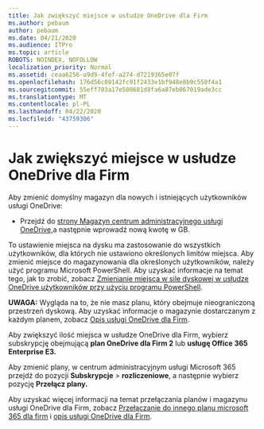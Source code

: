 ```yaml
---
title: Jak zwiększyć miejsce w usłudze OneDrive dla Firm
ms.author: pebaum
author: pebaum
ms.date: 04/21/2020
ms.audience: ITPro
ms.topic: article
ROBOTS: NOINDEX, NOFOLLOW
localization_priority: Normal
ms.assetid: ceaa6256-a9d9-4fef-a274-d7219365e07f
ms.openlocfilehash: 176d56c09142fc91f2433e1bf948e8b9c550f4a1
ms.sourcegitcommit: 55eff703a17e500681d8fa6a87eb067019ade3cc
ms.translationtype: MT
ms.contentlocale: pl-PL
ms.lasthandoff: 04/22/2020
ms.locfileid: "43759306"
---
```

# <a name="how-to-increase-storage-in-onedrive-for-business"></a>Jak zwiększyć miejsce w usłudze OneDrive dla Firm

Aby zmienić domyślny magazyn dla nowych i istniejących użytkowników usługi OneDrive:
  
- Przejdź do [strony Magazyn centrum administracyjnego usługi OneDrive,](https://admin.onedrive.com/?v=StorageSettings)a następnie wprowadź nową kwotę w GB.
    
To ustawienie miejsca na dysku ma zastosowanie do wszystkich użytkowników, dla których nie ustawiono określonych limitów miejsca. Aby zmienić miejsce do magazynowania dla określonych użytkowników, należy użyć programu Microsoft PowerShell. Aby uzyskać informacje na temat tego, jak to zrobić, zobacz [Zmienianie miejsca w sile dyskowej w usłudze OneDrive użytkowników przy użyciu programu PowerShell](https://go.microsoft.com/fwlink/?linkid=866402). 
  
 **UWAGA:** Wygląda na to, że nie masz planu, który obejmuje nieograniczoną przestrzeń dyskową. Aby uzyskać informacje o magazynie dostarczanym z każdym planem, zobacz [Opis usługi OneDrive dla Firm](https://go.microsoft.com/fwlink/p/?LinkID=826071).
  
Aby zwiększyć ilość miejsca w usłudze OneDrive dla Firm, wybierz subskrypcję obejmującą **plan OneDrive dla Firm 2** lub **usługę Office 365 Enterprise E3.** 
  
Aby zmienić plany, w centrum administracyjnym usługi Microsoft 365 przejdź do pozycji **Subskrypcje** \> **rozliczeniowe**, a następnie wybierz pozycję **Przełącz plany.**
  
Aby uzyskać więcej informacji na temat przełączania planów i magazynu usługi OneDrive dla Firm, zobacz [Przełączanie do innego planu microsoft 365 dla firm](https://go.microsoft.com/fwlink/?LinkId=2031117) i [opis usługi OneDrive dla Firm](https://go.microsoft.com/fwlink/?LinkId-2031122).
  

